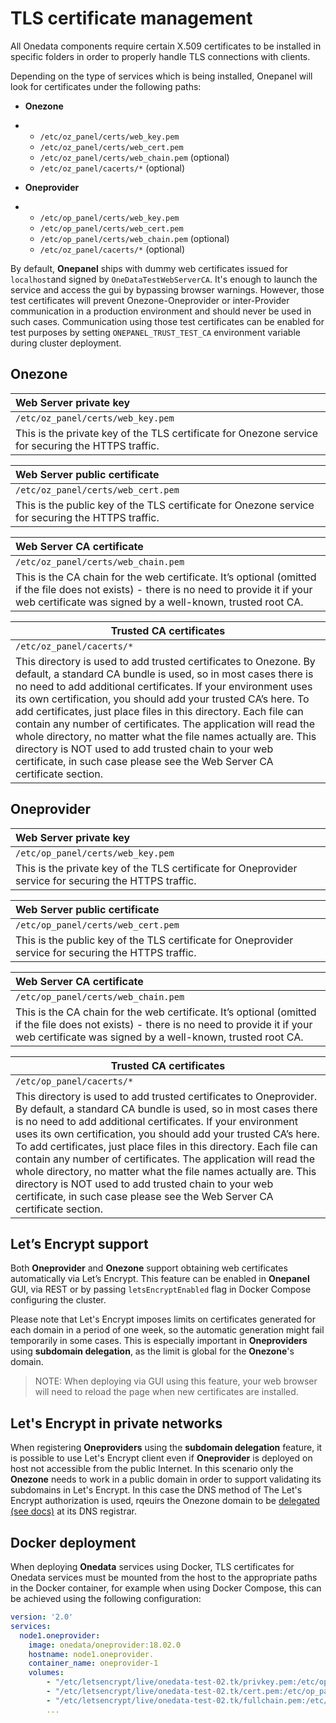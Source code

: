 # TLS certificate management

<!-- toc -->

All Onedata components require certain X.509 certificates to be installed in specific folders in order to properly handle TLS connections with clients.

Depending on the type of services which is being installed, Onepanel will look for certificates under the following paths:

- **Onezone**

- - `/etc/oz_panel/certs/web_key.pem`
  - `/etc/oz_panel/certs/web_cert.pem`
  - `/etc/oz_panel/certs/web_chain.pem` (optional)
  - `/etc/oz_panel/cacerts/*` (optional)

- **Oneprovider**

- - `/etc/op_panel/certs/web_key.pem`
  - `/etc/op_panel/certs/web_cert.pem`
  - `/etc/op_panel/certs/web_chain.pem` (optional)
  - `/etc/oz_panel/cacerts/*` (optional)

By default, **Onepanel** ships with dummy web certificates issued for `localhost`and signed by `OneDataTestWebServerCA`. It's enough to launch the service and access the gui by bypassing browser warnings. However, those test certificates will prevent Onezone-Oneprovider or inter-Provider communication in a production environment and should never be used in such cases.
Communication using those test certificates can be enabled for test purposes by setting `ONEPANEL_TRUST_TEST_CA` environment variable during cluster deployment.

## Onezone

| Web Server private key                   |
| :--------------------------------------- |
| `/etc/oz_panel/certs/web_key.pem`        |
| This is the private key of the TLS certificate for Onezone service for securing the HTTPS traffic. |

| Web Server public certificate            |
| :--------------------------------------- |
| `/etc/oz_panel/certs/web_cert.pem`       |
| This is the public key of the TLS certificate for Onezone service for securing the HTTPS traffic. |

| Web Server CA certificate                |
| :--------------------------------------- |
| `/etc/oz_panel/certs/web_chain.pem`      |
| This is the CA chain for the web certificate. It’s optional (omitted if the file does not exists) - there is no need to provide it if your web certificate was signed by a well-known, trusted root CA. |

| Trusted CA certificates                  |
| ---------------------------------------- |
| `/etc/oz_panel/cacerts/*`                |
| This directory is used to add trusted certificates to Onezone. By default, a standard CA bundle is used, so in most cases there is no need to add additional certificates. If your environment uses its own certification, you should add your trusted CA’s here.  To add certificates, just place files in this directory. Each file can contain any number of certificates. The application will read the whole directory, no matter what the file names actually are. This directory is NOT used to add trusted chain to your web certificate, in such case please see the Web Server CA certificate section. |

## Oneprovider

| Web Server private key                   |
| :--------------------------------------- |
| `/etc/op_panel/certs/web_key.pem`        |
| This is the private key of the TLS certificate for Oneprovider service for securing the HTTPS traffic. |

| Web Server public certificate            |
| :--------------------------------------- |
| `/etc/op_panel/certs/web_cert.pem`       |
| This is the public key of the TLS certificate for Oneprovider service for securing the HTTPS traffic. |

| Web Server CA certificate                |
| :--------------------------------------- |
| `/etc/op_panel/certs/web_chain.pem`      |
| This is the CA chain for the web certificate. It’s optional (omitted if the file does not exists) - there is no need to provide it if your web certificate was signed by a well-known, trusted root CA. |

| Trusted CA certificates                  |
| ---------------------------------------- |
| `/etc/op_panel/cacerts/*`                |
| This directory is used to add trusted certificates to Oneprovider. By default, a standard CA bundle is used, so in most cases there is no need to add additional certificates. If your environment uses its own certification, you should add your trusted CA’s here.  To add certificates, just place files in this directory. Each file can contain any number of certificates. The application will read the whole directory, no matter what the file names actually are. This directory is NOT used to add trusted chain to your web certificate, in such case please see the Web Server CA certificate section. |

## Let’s Encrypt support

Both **Oneprovider** and **Onezone** support obtaining web certificates automatically via Let’s Encrypt. This feature can be enabled in **Onepanel** GUI, via REST or by passing `letsEncryptEnabled` flag in Docker Compose configuring the cluster.

Please note that Let's Encrypt imposes limits on certificates generated for each domain in a period of one week, so the automatic generation might fail temporarily in some cases. This is especially important in **Oneproviders** using __subdomain delegation__, as the limit is global for the **Onezone**'s domain.

> NOTE: When deploying via GUI using this feature, your web browser will need to reload the page when new certificates are installed.

## Let's Encrypt in private networks
When registering **Oneproviders** using the __subdomain delegation__ feature, it is possible to use Let's Encrypt client even if **Oneprovider** is deployed on host not accessible from the public Internet. In this scenario only the **Onezone** needs to work in a public domain in order to support validating its subdomains in Let's Encrypt. In this case the DNS method of The Let's Encrypt authorization is used, rqeuirs the Onezone domain to be [delegated (see docs)](./onezone_tutorial.md#dns-records-setup-for-subdomain-delegation) at its DNS registrar.

## Docker deployment

When deploying **Onedata** services using Docker, TLS certificates for Onedata services must be mounted from the host to the appropriate paths in the Docker container, for example when using Docker Compose, this can be achieved using the following configuration:

```yaml
version: '2.0'
services:
  node1.oneprovider:
    image: onedata/oneprovider:18.02.0
    hostname: node1.oneprovider.
    container_name: oneprovider-1
    volumes:
        - "/etc/letsencrypt/live/onedata-test-02.tk/privkey.pem:/etc/op_panel/certs/web_key.pem"
        - "/etc/letsencrypt/live/onedata-test-02.tk/cert.pem:/etc/op_panel/certs/web_cert.pem"
        - "/etc/letsencrypt/live/onedata-test-02.tk/fullchain.pem:/etc/op_panel/certs/web_chain.pem"
        ...

```


